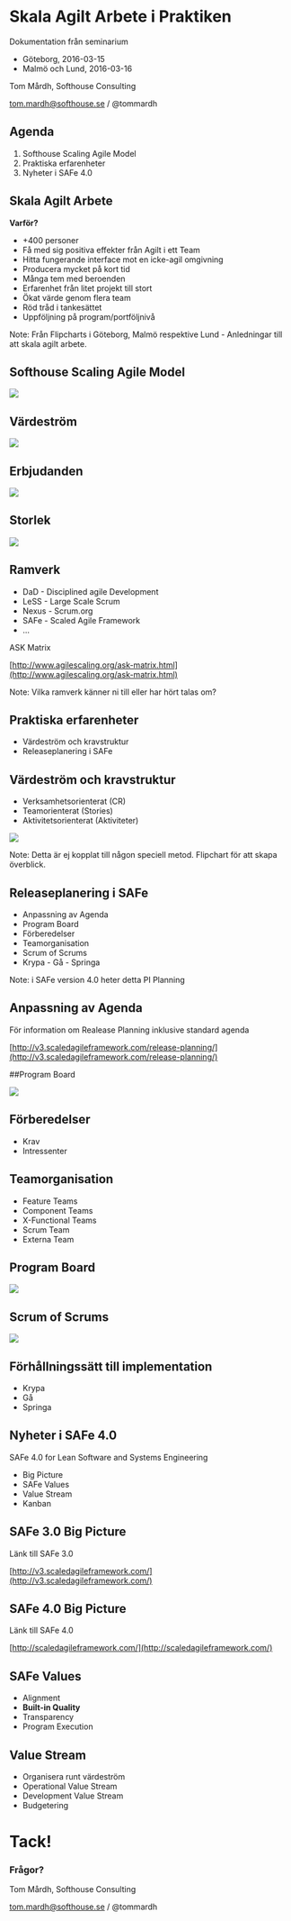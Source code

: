 # Skala Agilt Arbete i Praktiken

Dokumentation från seminarium

- Göteborg, 2016-03-15
- Malmö och Lund, 2016-03-16

Tom Mårdh, Softhouse Consulting

[tom.mardh@softhouse.se](mail://tom.mardh@softhouse.se) / @tommardh 

<!-- slide -->

## Agenda

1. Softhouse Scaling Agile Model
1. Praktiska erfarenheter
1. Nyheter i SAFe 4.0

<!-- slide -->

## Skala Agilt Arbete

**Varför?**

- +400 personer
- Få med sig positiva effekter från Agilt i ett Team
- Hitta fungerande interface mot en icke-agil omgivning
- Producera mycket på kort tid
- Många tem med beroenden
- Erfarenhet från litet projekt till stort
- Ökat värde genom flera team
- Röd tråd i tankesättet
- Uppföljning på program/portföljnivå

Note: Från Flipcharts i Göteborg, Malmö respektive Lund - Anledningar till att skala agilt arbete.

<!-- vertical -->

## Softhouse Scaling Agile Model 

![](shsam.png)

<!-- vertical -->

## Värdeström

![](shsamvs.png)

<!-- vertical -->

## Erbjudanden

![](shsamof.png)

<!-- vertical -->

## Storlek

![](shsamsz.png)

<!-- vertical -->

## Ramverk

- DaD - Disciplined agile Development
- LeSS - Large Scale Scrum
- Nexus - Scrum.org
- SAFe - Scaled Agile Framework
- ...

ASK Matrix

[http://www.agilescaling.org/ask-matrix.html](http://www.agilescaling.org/ask-matrix.html)

Note: Vilka ramverk känner ni till eller har hört talas om?

<!-- slide -->

## Praktiska erfarenheter

- Värdeström och kravstruktur
- Releaseplanering i SAFe

<!-- vertical -->

## Värdeström och kravstruktur

- Verksamhetsorienterat (CR)
- Teamorienterat (Stories)
- Aktivitetsorienterat (Aktiviteter)

![](fcvsreq.png)

Note: Detta är ej kopplat till någon speciell metod. Flipchart för att skapa överblick.

<!-- vertical -->

## Releaseplanering i SAFe

- Anpassning av Agenda
- Program Board
- Förberedelser
- Teamorganisation
- Scrum of Scrums
- Krypa - Gå - Springa

Note: i SAFe version 4.0 heter detta PI Planning

<!-- vertical -->

## Anpassning av Agenda

För information om Realease Planning inklusive standard agenda

[http://v3.scaledagileframework.com/release-planning/](http://v3.scaledagileframework.com/release-planning/)

<!-- vertical -->

##Program Board

![](programboard.png)

<!-- vertical -->

## Förberedelser

- Krav
- Intressenter

<!-- vertical -->

## Teamorganisation

- Feature Teams
- Component Teams
- X-Functional Teams
- Scrum Team
- Externa Team

<!-- vertical -->

## Program Board

![](realprogramboardmedel.png)

<!-- vertical -->

## Scrum of Scrums

![](sos.png)

<!-- vertical -->

## Förhållningssätt till implementation

- Krypa
- Gå 
- Springa

<!-- slide -->

## Nyheter i SAFe 4.0

SAFe 4.0 for Lean Software and Systems Engineering

- Big Picture
- SAFe Values
- Value Stream
- Kanban

<!-- vertical -->

## SAFe 3.0 Big Picture

Länk till SAFe 3.0

[http://v3.scaledagileframework.com/](http://v3.scaledagileframework.com/)

<!-- vertical -->

## SAFe 4.0 Big Picture

Länk till SAFe 4.0

[http://scaledagileframework.com/](http://scaledagileframework.com/)

<!-- vertical -->

## SAFe Values

- Alignment
- **Built-in Quality**
- Transparency
- Program Execution

<!-- vertical -->

## Value Stream

- Organisera runt värdeström
- Operational Value Stream
- Development Value Stream
- Budgetering 

<!-- slide -->

# Tack!

### Frågor?

Tom Mårdh, Softhouse Consulting 

[tom.mardh@softhouse.se](mail://tom.mardh@softhouse.se) / @tommardh

